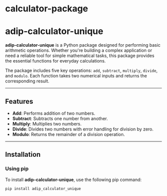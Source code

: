 # calculator-package
# adip-calculator-unique

**adip-calculator-unique** is a Python package designed for performing basic arithmetic operations. Whether you're building a complex application or need a reliable tool for simple mathematical tasks, this package provides the essential functions for everyday calculations.

The package includes five key operations: `add`, `subtract`, `multiply`, `divide`, and `modulo`. Each function takes two numerical inputs and returns the corresponding result.

---

## Features

- **Add**: Performs addition of two numbers.
- **Subtract**: Subtracts one number from another.
- **Multiply**: Multiplies two numbers.
- **Divide**: Divides two numbers with error handling for division by zero.
- **Modulo**: Returns the remainder of a division operation.

---

## Installation

### Using pip

To install **adip-calculator-unique**, use the following pip command:

```bash
pip install adip_calculator_unique

